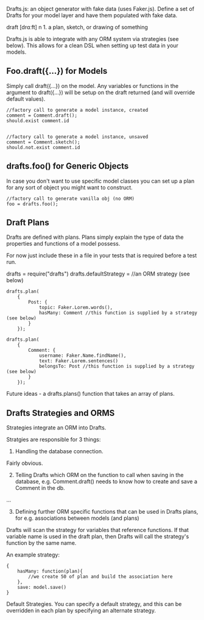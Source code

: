 Drafts.js: an object generator with fake data (uses Faker.js). Define a set of Drafts for your model layer and have them populated with fake data.

draft [drɑːft] n 1. a plan, sketch, or drawing of something

Drafts.js is able to integrate with any ORM system via strategies (see below). This allows for a clean DSL when setting up test data in your models.

Foo.draft({...}) for Models
----------------------
Simply call draft({...}) on the model. Any variables or functions in the argument to draft({...}) will be setup on the draft returned (and will override default values).


	//factory call to generate a model instance, created
	comment = Comment.draft();
	should.exist comment.id


	//factory call to generate a model instance, unsaved
	comment = Comment.sketch();
	should.not.exist comment.id

drafts.foo() for Generic Objects
---------------------------------
In case you don't want to use specific model classes you can set up a plan for any sort of object you might want to construct.


	//factory call to generate vanilla obj (no ORM)
	foo = drafts.foo();


Draft Plans
-----------
Drafts are defined with plans. Plans simply explain the type of data the properties and functions of a model possess. 

For now just include these in a file in your tests that is required before a test run.

drafts = require("drafts")
drafts.defaultStrategy = //an ORM strategy (see below)


	drafts.plan(
		{
			Post: {
				topic: Faker.Lorem.words(),
				hasMany: Comment //this function is supplied by a strategy (see below)
			}
		});

	drafts.plan(
		{
			Comment: {
				username: Faker.Name.findName(),
				text: Faker.Lorem.sentences()
				belongsTo: Post //this function is supplied by a strategy (see below)
			}
		});


Future ideas - a drafts.plans() function that takes an array of plans.


Drafts Strategies and ORMS
--------------------------

Strategies integrate an ORM into Drafts.

Stratgies are responsible for 3 things:

1) Handling the database connection.

Fairly obvious. 

2) Telling Drafts which ORM on the function to call when saving in the database, e.g. Comment.draft() needs to know how to create and save a Comment in the db.

...


3) Defining further ORM specific functions that can be used in Drafts plans, for e.g. associations between models (and plans)

Drafts will scan the strategy for variables that reference functions. If that variable name is used in the draft plan, then Drafts will call the strategy's function by the same name.

An example strategy:


	{
		hasMany: function(plan){
			//we create 50 of plan and build the association here
		},
		save: model.save()
	}


Default Strategies.
You can specify a default strategy, and this can be overridden in each plan by specifying an alternate strategy.


